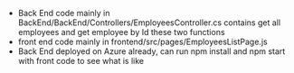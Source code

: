 - Back End code mainly in BackEnd/BackEnd/Controllers/EmployeesController.cs contains get all employees and get employee by Id these two functions
- front end code mainly in frontend/src/pages/EmployeesListPage.js 
- Back End deployed on Azure already, can run npm install and npm start with front code to see what is like
